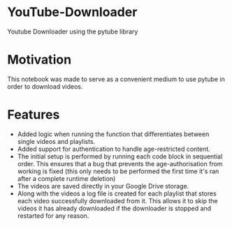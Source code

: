 # YouTube-Downloader
Youtube Downloader using the pytube library
# Motivation
This notebook was made to serve as a convenient medium to use pytube in order to download videos. 
# Features
* Added logic when running the function that differentiates between single videos and playlists.
* Added support for authentication to handle age-restricted content.
* The initial setup is performed by running each code block in sequential order. This ensures that a bug that prevents the age-authorisation from working is fixed (this only needs to be performed the first time it's ran after a complete runtime deletion)
* The videos are saved directly in your Google Drive storage.
* Along with the videos a log file is created for each playlist that stores each video successfully downloaded from it. This allows it to skip the videos it has already downloaded if the downloader is stopped and restarted for any reason.
